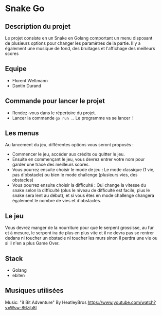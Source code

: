 # Snake Go

## Description du projet

Le projet consiste en un Snake en Golang comportant un menu disposant de plusieurs options pour changer les paramètres de la partie. Il y a également une musique de fond, des bruitages et l'affichage des meilleurs scores

## Equipe

- Florent Weltmann
- Dantin Durand

## Commande pour lancer le projet

- Rendez-vous dans le répertoire du projet.
- Lancer la commande `go run .`. Le programme va se lancer !

## Les menus

Au lancement du jeu, différentes options vous seront proposés :

- Commencer le jeu, accéder aux crédits ou quitter le jeu.
- Ensuite en commençant le jeu, vous devrez entrer votre nom pour garder une trace des meilleurs scores.
- Vous pourrez ensuite choisir le mode de jeu : Le mode classique (1 vie, pas d'obstacle) ou bien le mode challenge (plusieurs vies, des obstacles)
- Vous pourrez ensuite choisir la difficulté : Qui change la vitesse du snake selon la difficulté (plus le niveau de difficulté est facile, plus le snake sera lent au début), et si vous êtes en mode challenge changera également le nombre de vies et d'obstacles.

## Le jeu

Vous devrez manger de la nourriture pour que le serpent grossisse, au fur et à mesure, le serpent ira de plus en plus vite et il ne devra pas se rentrer dedans ni toucher un obstacle ni toucher les murs sinon il perdra une vie ou si il n'en a plus Game Over.

## Stack

- Golang
- ebiten

## Musiques utilisées

Music: "8 Bit Adventure" By HeatleyBros
https://www.youtube.com/watch?v=Wsw-86zjb8I
